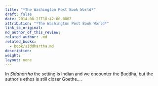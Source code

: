 ```yaml
---
title: "*The Washington Post Book World*"
draft: false
date: 2014-08-21T18:42:00.000Z
attribution: "*The Washington Post Book World*"
link_to_original:
nd_author_of_this_review:
related_author: .md
related_books:
  - book/siddhartha.md
description:
weight:
layout: none
---
```

In *Siddhartha* the setting is Indian and we encounter the Buddha, but the author's ethos is still closer Goethe....

